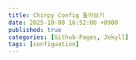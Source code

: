 ```yaml
---
title: Chirpy Config 톺아보기
date: 2025-10-08 16:52:00 +0900
published: true
categories: [Github-Pages, Jekyll]
tags: [configuation]
---
```


